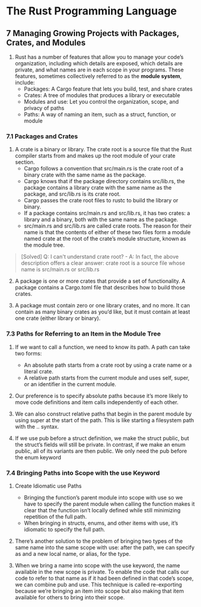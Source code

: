 # The Rust Programming Language

## 7 Managing Growing Projects with Packages, Crates, and Modules

1. Rust has a number of features that allow you to manage your code’s organization, including which details are exposed, which details are private, and what names are in each scope in your programs. These features, sometimes collectively referred to as the **module system**, include:
    - Packages: A Cargo feature that lets you build, test, and share crates
    - Crates: A tree of modules that produces a library or executable
    - Modules and use: Let you control the organization, scope, and privacy of paths
    - Paths: A way of naming an item, such as a struct, function, or module

### 7.1 Packages and Crates

1. A crate is a binary or library. The crate root is a source file that the Rust compiler starts from and makes up the root module of your crate section.
    - Cargo follows a convention that src/main.rs is the crate root of a binary crate with the same name as the package.
    - Cargo knows that if the package directory contains src/lib.rs, the package contains a library crate with the same name as the package, and src/lib.rs is its crate root.
    - Cargo passes the crate root files to rustc to build the library or binary.
    - If a package contains src/main.rs and src/lib.rs, it has two crates: a library and a binary, both with the same name as the package.
    - src/main.rs and src/lib.rs are called crate roots. The reason for their name is that the contents of either of these two files form a module named crate at the root of the crate’s module structure, known as the module tree.

> [Solved] Q: I can't understand crate root?
>     - A: In fact, the above description offers a clear answer: crate root is a source file whose name is src/main.rs or src/lib.rs

2. A package is one or more crates that provide a set of functionality. A package contains a Cargo.toml file that describes how to build those crates.

3. A package must contain zero or one library crates, and no more. It can contain as many binary crates as you’d like, but it must contain at least one crate (either library or binary).

### 7.3 Paths for Referring to an Item in the Module Tree

1. If we want to call a function, we need to know its path. A path can take two forms:
    - An absolute path starts from a crate root by using a crate name or a literal crate.
    - A relative path starts from the current module and uses self, super, or an identifier in the current module.

2. Our preference is to specify absolute paths because it’s more likely to move code definitions and item calls independently of each other.

3. We can also construct relative paths that begin in the parent module by using super at the start of the path. This is like starting a filesystem path with the .. syntax.

4. If we use pub before a struct definition, we make the struct public, but the struct’s fields will still be private. In contrast, if we make an enum public, all of its variants are then public. We only need the pub before the enum keyword

### 7.4 Bringing Paths into Scope with the use Keyword

1. Create Idiomatic use Paths
    - Bringing the function’s parent module into scope with use so we have to specify the parent module when calling the function makes it clear that the function isn’t locally defined while still minimizing repetition of the full path.
    - When bringing in structs, enums, and other items with use, it’s idiomatic to specify the full path.

2. There’s another solution to the problem of bringing two types of the same name into the same scope with use: after the path, we can specify as and a new local name, or alias, for the type.

3. When we bring a name into scope with the use keyword, the name available in the new scope is private. To enable the code that calls our code to refer to that name as if it had been defined in that code’s scope, we can combine pub and use. This technique is called re-exporting because we’re bringing an item into scope but also making that item available for others to bring into their scope.
